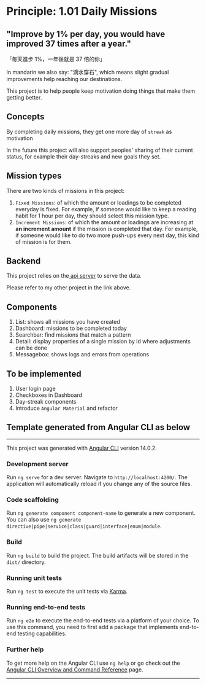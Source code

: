 # Principle: 1.01 Daily Missions

## "Improve by 1% per day, you would have improved 37 times after a year."
「每天進步 1%，一年後就是 37 倍的你」

In mandarin we also say: "滴水穿石", which means slight gradual improvements help reaching our destinations.

This project is to help people keep motivation doing things that make them getting better.  

## Concepts
By completing daily missions, they get one more day of `streak` as motivation

In the future this project will also support peoples' sharing of their current status, for example their day-streaks and new goals they set.

## Mission types 
There are two kinds of missions in this project: 
1. `Fixed Missions`: of which the amount or loadings to be completed everyday is fixed.  For example, if someone would like to keep a reading habit for 1 hour per day, they should select this mission type.
2. `Increment Missions`: of which the amount or loadings are increasing at **an increment amount** if the mission is completed that day.  For example, if someone would like to do two more push-ups every next day, this kind of mission is for them.

## Backend
This project relies on the[ api server](https://github.com/Shiou-Ju/daily-mission-koa-server) to serve the data.  

Please refer to my other project in the link above.

## Components
1. List: shows all missions you have created
2. Dashboard: missions to be completed today
3. Searchbar: find missions that match a pattern
4. Detail: display properties of a single mission by id where adjustments can be done
5. Messagebox: shows logs and errors from operations

## To be implemented
1. User login page
2. Checkboxes in Dashboard
3. Day-streak components
4. Introduce `Angular Material` and refactor


## Template generated from Angular CLI as below

***

This project was generated with [Angular CLI](https://github.com/angular/angular-cli) version 14.0.2.
### Development server

Run `ng serve` for a dev server. Navigate to `http://localhost:4200/`. The application will automatically reload if you change any of the source files.

### Code scaffolding

Run `ng generate component component-name` to generate a new component. You can also use `ng generate directive|pipe|service|class|guard|interface|enum|module`.

### Build

Run `ng build` to build the project. The build artifacts will be stored in the `dist/` directory.

### Running unit tests

Run `ng test` to execute the unit tests via [Karma](https://karma-runner.github.io).

### Running end-to-end tests

Run `ng e2e` to execute the end-to-end tests via a platform of your choice. To use this command, you need to first add a package that implements end-to-end testing capabilities.

### Further help

To get more help on the Angular CLI use `ng help` or go check out the [Angular CLI Overview and Command Reference](https://angular.io/cli) page.
***
